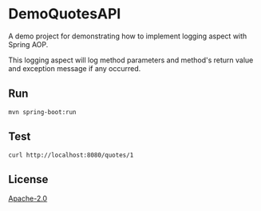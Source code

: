 # DemoQuotesAPI

A demo project for demonstrating how to implement logging aspect with Spring AOP.

This logging aspect will log method parameters and method's return value and exception message if any occurred.

## Run

```
mvn spring-boot:run
```

## Test

```
curl http://localhost:8080/quotes/1
```

## License
[Apache-2.0](https://www.apache.org/licenses/LICENSE-2.0)
